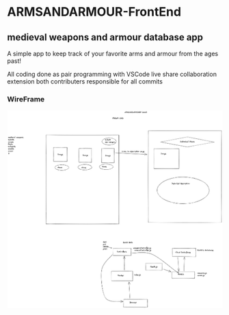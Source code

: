 # ARMSANDARMOUR-FrontEnd
## medieval weapons and armour database app 
A simple app to keep track of your favorite arms and armour from the ages past!

All coding done as pair programming with VSCode live share collaboration extension both contributers responsible for all commits

### WireFrame
![alt text](https://github.com/rybaier/armsandarmour-frontend/blob/main/images/basicwireframe.png)